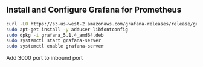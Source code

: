 ## Install and Configure Grafana for Prometheus
```bash
curl -LO https://s3-us-west-2.amazonaws.com/grafana-releases/release/grafana_5.1.4_amd64.deb
sudo apt-get install -y adduser libfontconfig
sudo dpkg -i grafana_5.1.4_amd64.deb
sudo systemctl start grafana-server
sudo systemctl enable grafana-server
```

Add 3000 port to inbound port